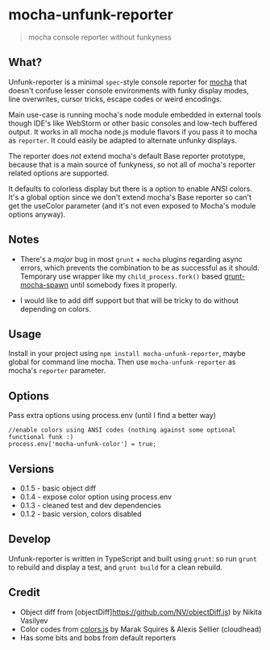 # mocha-unfunk-reporter

> mocha console reporter without funkyness

## What?

Unfunk-reporter is a minimal `spec`-style console reporter for [mocha](http://visionmedia.github.io/mocha/) that doesn't confuse lesser console environments with funky display modes, line overwrites, cursor tricks, escape codes or weird encodings.

Main use-case is running mocha's node module embedded in external tools though IDE's like WebStorm or other basic consoles and low-tech buffered output. It works in all mocha node.js module flavors if you pass it to mocha as `reporter`. It could easily be adapted to alternate unfunky displays.

The reporter does *not* extend mocha's default Base reporter prototype, because that is a main source of funkyness, so not all of mocha's reporter related options are supported.

It defaults to colorless display but there is a option to enable ANSI colors. It's a global option since we don't extend mocha's Base reporter so can't get the useColor parameter (and it's not even exposed to Mocha's module options anyway).

## Notes

* There's a *major* bug in most `grunt` + `mocha` plugins regarding async errors, which prevents the combination to be as successful as it should. Temporary use wrapper like my `child_process.fork()` based [grunt-mocha-spawn](https://github.com/Bartvds/grunt-mocha-spawn) until somebody fixes it properly.

* I would like to add diff support but that will be tricky to do without depending on colors.

## Usage

Install in your project using `npm install mocha-unfunk-reporter`, maybe global for command line mocha. Then use `mocha-unfunk-reporter` as mocha's `reporter` parameter.

## Options

Pass extra options using process.env (until I find a better way)

````
//enable colors using ANSI codes (nothing against some optional functional funk :)
process.env['mocha-unfunk-color'] = true;
````

## Versions

* 0.1.5 - basic object diff
* 0.1.4 - expose color option using process.env
* 0.1.3 - cleaned test and dev dependencies
* 0.1.2 - basic version, colors disabled

## Develop

Unfunk-reporter is written in TypeScript and built using `grunt`: so run `grunt` to rebuild and display a test, and `grunt build` for a clean rebuild.

## Credit

* Object diff from [objectDiff]https://github.com/NV/objectDiff.js) by Nikita Vasilyev
* Color codes from [colors.js](https://github.com/marak/colors.js/) by Marak Squires & Alexis Sellier (cloudhead)
* Has some bits and bobs from default reporters
